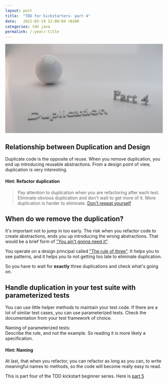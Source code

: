 ```yaml
---
layout: post
title:  "TDD for kickstarters- part 4"
date:   2021-03-19 12:00:04 +0100
categories: tdd java
permalink: /:year/:title
---
```

![duplication](../images/TDD4-duplication.png)

## Relationship between Duplication and Design

Duplicate code is the opposite of reuse. When you remove duplication, you end up
introducing reusable abstractions. From a design point of view,
duplication is very interesting.

#### Hint: Refactor duplication
>Pay attention to duplication when you are refactoring after each test.
Eliminate obvious duplication and don't wait to get more of it.
More duplication is harder to eliminate. [Don't repeat yourself](https://en.wikipedia.org/wiki/Don%27t_repeat_yourself)

## When do we remove the duplication?

It's important not to jump in too early. The risk when you refactor code to
create abstractions, ends you up introducing the wrong abstractions.
That would be a brief form of ["You ain't gonna need it"](https://en.wikipedia.org/wiki/You_aren%27t_gonna_need_it).

You operate on a design principal called ["The rule of three"](https://en.wikipedia.org/wiki/Rule_of_three_%28computer_programming%29).
It helps you to see patterns, and it helps you to not getting too late to eliminate duplication.

So you have to wait for **exactly** three duplications and check what's going on.

## Handle duplication in your test suite with parameterized tests

You can use little helper methods to maintain your test code.
If there are a lot of similar test cases, you can use parameterized tests.
Check the documentation from your test framework of choice. 

Naming of parameterized tests:<br>
Describe the rule, and not the example. So reading it is more likely a specification.

#### Hint: Naming
At last, that when you refactor, you can refactor as long as you can, to write meaningful names
to methods, so the code will become really easy to read.

This is part four of the TDD kickstart beginner series. Here is [part 5](https://redseacomputing.github.io/2021/TDD5-inside-out-and-outside-in)
